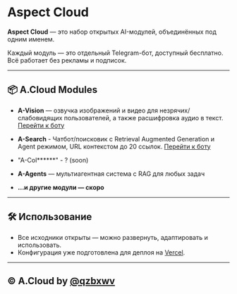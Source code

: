 # Aspect Cloud

**Aspect Cloud** — это набор открытых AI-модулей, объединённых под одним именем.

Каждый модуль — это отдельный Telegram-бот, доступный бесплатно. Всё работает без рекламы и подписок.

---

## 📦 A.Cloud Modules

- **A-Vision** — озвучка изображений и видео для незрячих/слабовидящих пользователей, а также расшифровка аудио в текст. [Перейти к боту](https://t.me/aspectvisionbot)
  
- **A-Search** - Чатбот/поисковик с Retrieval Augmented Generation и Agent режимом, URL контекстом до 20 ссылок. [Перейти к боту](https://t.me/aspectsearchbot)

- "A-Col******" - ? (soon)

- **A-Agents** — мультиагентная система с RAG для любых задач

- **...и другие модули — скоро**

---

## 🛠 Использование

- Все исходники открыты — можно развернуть, адаптировать и использовать.
- Конфигурация уже подготовлена для деплоя на [Vercel](https://vercel.com).

---

## © A.Cloud by [@qzbxwv](https://github.com/qzbxwv)
